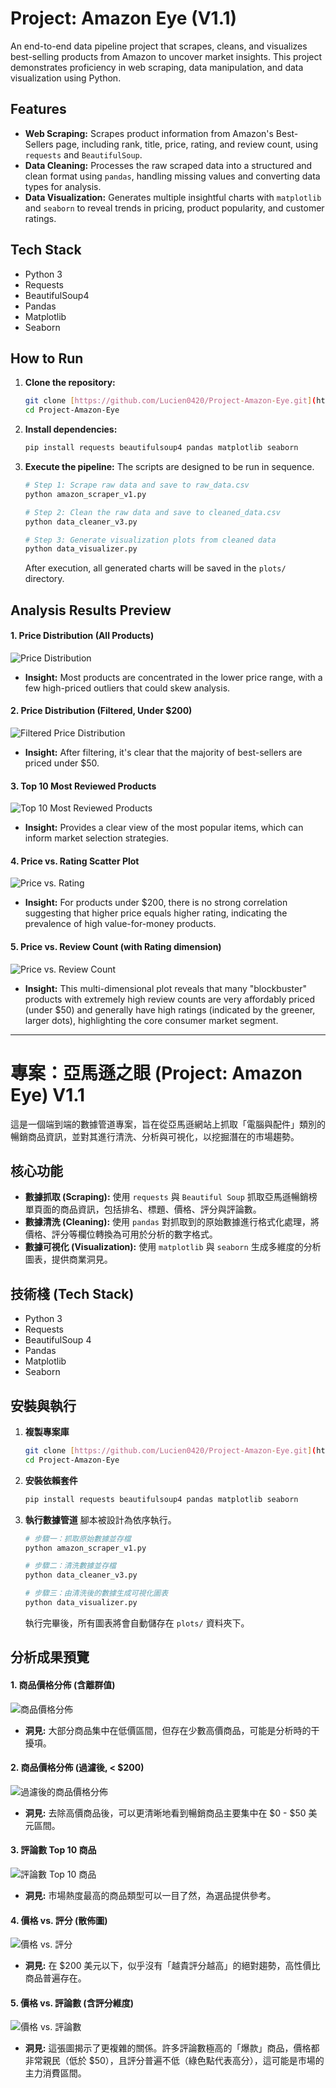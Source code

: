 # Project: Amazon Eye (V1.1)

An end-to-end data pipeline project that scrapes, cleans, and visualizes best-selling products from Amazon to uncover market insights. This project demonstrates proficiency in web scraping, data manipulation, and data visualization using Python.

## Features

* **Web Scraping:** Scrapes product information from Amazon's Best-Sellers page, including rank, title, price, rating, and review count, using `requests` and `BeautifulSoup`.
* **Data Cleaning:** Processes the raw scraped data into a structured and clean format using `pandas`, handling missing values and converting data types for analysis.
* **Data Visualization:** Generates multiple insightful charts with `matplotlib` and `seaborn` to reveal trends in pricing, product popularity, and customer ratings.

## Tech Stack

* Python 3
* Requests
* BeautifulSoup4
* Pandas
* Matplotlib
* Seaborn

## How to Run

1.  **Clone the repository:**
    ```bash
    git clone [https://github.com/Lucien0420/Project-Amazon-Eye.git](https://github.com/Lucien0420/Project-Amazon-Eye.git)
    cd Project-Amazon-Eye
    ```
2.  **Install dependencies:**
    ```bash
    pip install requests beautifulsoup4 pandas matplotlib seaborn
    ```
3.  **Execute the pipeline:**
    The scripts are designed to be run in sequence.
    ```bash
    # Step 1: Scrape raw data and save to raw_data.csv
    python amazon_scraper_v1.py
    
    # Step 2: Clean the raw data and save to cleaned_data.csv
    python data_cleaner_v3.py
    
    # Step 3: Generate visualization plots from cleaned data
    python data_visualizer.py
    ```
    After execution, all generated charts will be saved in the `plots/` directory.

## Analysis Results Preview

#### 1. Price Distribution (All Products)
![Price Distribution](plots/price_distribution.png)
* **Insight:** Most products are concentrated in the lower price range, with a few high-priced outliers that could skew analysis.

#### 2. Price Distribution (Filtered, Under $200)
![Filtered Price Distribution](plots/price_distribution_filtered.png)
* **Insight:** After filtering, it's clear that the majority of best-sellers are priced under $50.

#### 3. Top 10 Most Reviewed Products
![Top 10 Most Reviewed Products](plots/top_10_most_reviewed.png)
* **Insight:** Provides a clear view of the most popular items, which can inform market selection strategies.

#### 4. Price vs. Rating Scatter Plot
![Price vs. Rating](plots/price_vs_rating.png)
* **Insight:** For products under $200, there is no strong correlation suggesting that higher price equals higher rating, indicating the prevalence of high value-for-money products.

#### 5. Price vs. Review Count (with Rating dimension)
![Price vs. Review Count](plots/price_vs_review_count.png)
* **Insight:** This multi-dimensional plot reveals that many "blockbuster" products with extremely high review counts are very affordably priced (under $50) and generally have high ratings (indicated by the greener, larger dots), highlighting the core consumer market segment.

---

# 專案：亞馬遜之眼 (Project: Amazon Eye) V1.1

這是一個端到端的數據管道專案，旨在從亞馬遜網站上抓取「電腦與配件」類別的暢銷商品資訊，並對其進行清洗、分析與可視化，以挖掘潛在的市場趨勢。

## 核心功能

* **數據抓取 (Scraping):** 使用 `requests` 與 `Beautiful Soup` 抓取亞馬遜暢銷榜單頁面的商品資訊，包括排名、標題、價格、評分與評論數。
* **數據清洗 (Cleaning):** 使用 `pandas` 對抓取到的原始數據進行格式化處理，將價格、評分等欄位轉換為可用於分析的數字格式。
* **數據可視化 (Visualization):** 使用 `matplotlib` 與 `seaborn` 生成多維度的分析圖表，提供商業洞見。

## 技術棧 (Tech Stack)

* Python 3
* Requests
* BeautifulSoup 4
* Pandas
* Matplotlib
* Seaborn

## 安裝與執行

1.  **複製專案庫**
    ```bash
    git clone [https://github.com/Lucien0420/Project-Amazon-Eye.git](https://github.com/Lucien0420/Project-Amazon-Eye.git)
    cd Project-Amazon-Eye
    ```
2.  **安裝依賴套件**
    ```bash
    pip install requests beautifulsoup4 pandas matplotlib seaborn
    ```
3.  **執行數據管道**
    腳本被設計為依序執行。
    ```bash
    # 步驟一：抓取原始數據並存檔
    python amazon_scraper_v1.py
    
    # 步驟二：清洗數據並存檔
    python data_cleaner_v3.py
    
    # 步驟三：由清洗後的數據生成可視化圖表
    python data_visualizer.py
    ```
    執行完畢後，所有圖表將會自動儲存在 `plots/` 資料夾下。

## 分析成果預覽

#### 1. 商品價格分佈 (含離群值)
![商品價格分佈](plots/price_distribution.png)
* **洞見:** 大部分商品集中在低價區間，但存在少數高價商品，可能是分析時的干擾項。

#### 2. 商品價格分佈 (過濾後, < $200)
![過濾後的商品價格分佈](plots/price_distribution_filtered.png)
* **洞見:** 去除高價商品後，可以更清晰地看到暢銷商品主要集中在 $0 - $50 美元區間。

#### 3. 評論數 Top 10 商品
![評論數 Top 10 商品](plots/top_10_most_reviewed.png)
* **洞見:** 市場熱度最高的商品類型可以一目了然，為選品提供參考。

#### 4. 價格 vs. 評分 (散佈圖)
![價格 vs. 評分](plots/price_vs_rating.png)
* **洞見:** 在 $200 美元以下，似乎沒有「越貴評分越高」的絕對趨勢，高性價比商品普遍存在。

#### 5. 價格 vs. 評論數 (含評分維度)
![價格 vs. 評論數](plots/price_vs_review_count.png)
* **洞見:** 這張圖揭示了更複雜的關係。許多評論數極高的「爆款」商品，價格都非常親民（低於 $50），且評分普遍不低（綠色點代表高分），這可能是市場的主力消費區間。